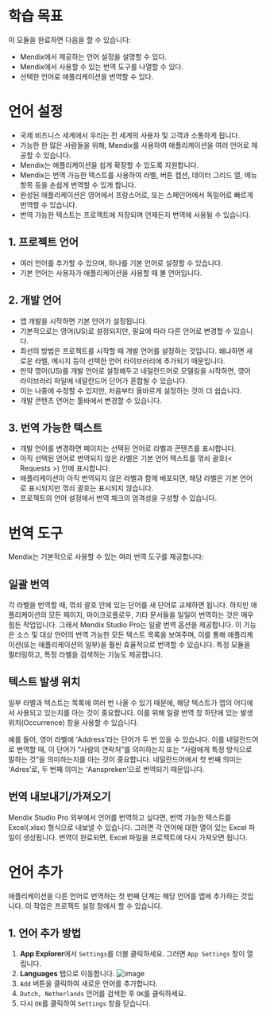 # 학습 목표
이 모듈을 완료하면 다음을 할 수 있습니다:
- Mendix에서 제공하는 언어 설정을 설명할 수 있다.
- Mendix에서 사용할 수 있는 번역 도구를 나열할 수 있다.
- 선택한 언어로 애플리케이션을 번역할 수 있다.

# 언어 설정
- 국제 비즈니스 세계에서 우리는 전 세계의 사용자 및 고객과 소통하게 됩니다.
- 가능한 한 많은 사람들을 위해, Mendix를 사용하여 애플리케이션을 여러 언어로 제공할 수 있습니다.
- Mendix는 애플리케이션을 쉽게 확장할 수 있도록 지원합니다.
- Mendix는 번역 가능한 텍스트를 사용하여 라벨, 버튼 캡션, 데이터 그리드 열, 메뉴 항목 등을 손쉽게 번역할 수 있게 합니다.
- 완성된 애플리케이션은 영어에서 프랑스어로, 또는 스페인어에서 독일어로 빠르게 번역할 수 있습니다.
- 번역 가능한 텍스트는 프로젝트에 저장되며 언제든지 번역에 사용될 수 있습니다.

## 1. 프로젝트 언어
- 여러 언어를 추가할 수 있으며, 하나를 기본 언어로 설정할 수 있습니다.
- 기본 언어는 사용자가 애플리케이션을 사용할 때 볼 언어입니다.

## 2. 개발 언어
- 앱 개발을 시작하면 기본 언어가 설정됩니다.
- 기본적으로는 영어(US)로 설정되지만, 필요에 따라 다른 언어로 변경할 수 있습니다.
- 최선의 방법은 프로젝트를 시작할 때 개발 언어를 설정하는 것입니다. 왜냐하면 새로운 라벨, 메시지 등이 선택한 언어 라이브러리에 추가되기 때문입니다.
- 만약 영어(US)를 개발 언어로 설정해두고 네덜란드어로 모델링을 시작하면, 영어 라이브러리 파일에 네덜란드어 단어가 혼합될 수 있습니다.
- 이는 나중에 수정할 수 있지만, 처음부터 올바르게 설정하는 것이 더 쉽습니다.
- 개발 콘텐츠 언어는 툴바에서 변경할 수 있습니다.

## 3. 번역 가능한 텍스트
- 개발 언어를 변경하면 페이지는 선택된 언어로 라벨과 콘텐츠를 표시합니다.
- 아직 선택된 언어로 번역되지 않은 라벨은 기본 언어 텍스트를 꺾쇠 괄호(< Requests >) 안에 표시합니다.
- 애플리케이션이 아직 번역되지 않은 라벨과 함께 배포되면, 해당 라벨은 기본 언어로 표시되지만 꺾쇠 괄호는 표시되지 않습니다.
- 프로젝트의 언어 설정에서 번역 체크의 엄격성을 구성할 수 있습니다.

# 번역 도구
Mendix는 기본적으로 사용할 수 있는 여러 번역 도구를 제공합니다:

## 일괄 번역
각 라벨을 번역할 때, 꺾쇠 괄호 안에 있는 단어를 새 단어로 교체하면 됩니다. 하지만 애플리케이션의 모든 페이지, 마이크로플로우, 기타 문서들을 일일이 번역하는 것은 매우 힘든 작업입니다. 그래서 Mendix Studio Pro는 일괄 번역 옵션을 제공합니다. 이 기능은 소스 및 대상 언어의 번역 가능한 모든 텍스트 목록을 보여주며, 이를 통해 애플리케이션(또는 애플리케이션의 일부)을 훨씬 효율적으로 번역할 수 있습니다. 특정 모듈을 필터링하고, 특정 라벨을 검색하는 기능도 제공합니다.

## 텍스트 발생 위치
일부 라벨과 텍스트는 목록에 여러 번 나올 수 있기 때문에, 해당 텍스트가 앱의 어디에서 사용되고 있는지를 아는 것이 중요합니다. 이를 위해 일괄 번역 창 하단에 있는 발생 위치(Occurrence) 창을 사용할 수 있습니다.

예를 들어, 영어 라벨에 ‘Address’라는 단어가 두 번 있을 수 있습니다. 이를 네덜란드어로 번역할 때, 이 단어가 “사람의 연락처”를 의미하는지 또는 “사람에게 특정 방식으로 말하는 것”을 의미하는지를 아는 것이 중요합니다. 네덜란드어에서 첫 번째 의미는 ‘Adres’로, 두 번째 의미는 ‘Aanspreken’으로 번역되기 때문입니다.

## 번역 내보내기/가져오기
Mendix Studio Pro 외부에서 언어를 번역하고 싶다면, 번역 가능한 텍스트를 Excel(.xlsx) 형식으로 내보낼 수 있습니다. 그러면 각 언어에 대한 열이 있는 Excel 파일이 생성됩니다. 번역이 완료되면, Excel 파일을 프로젝트에 다시 가져오면 됩니다.

# 언어 추가
애플리케이션을 다른 언어로 번역하는 첫 번째 단계는 해당 언어를 앱에 추가하는 것입니다. 이 작업은 프로젝트 설정 창에서 할 수 있습니다.

## 1. 언어 추가 방법
1. **App Explorer**에서 `Settings`를 더블 클릭하세요. 그러면 `App Settings` 창이 열립니다.
2. **Languages** 탭으로 이동합니다.
![image](https://github.com/user-attachments/assets/272b1cfe-564d-4e24-b854-d45240daf144)
3. `Add` 버튼을 클릭하여 새로운 언어를 추가합니다.
4. `Dutch, Netherlands` 언어를 검색한 후 `OK`를 클릭하세요.
5. 다시 `OK`를 클릭하여 `Settings` 창을 닫습니다.





